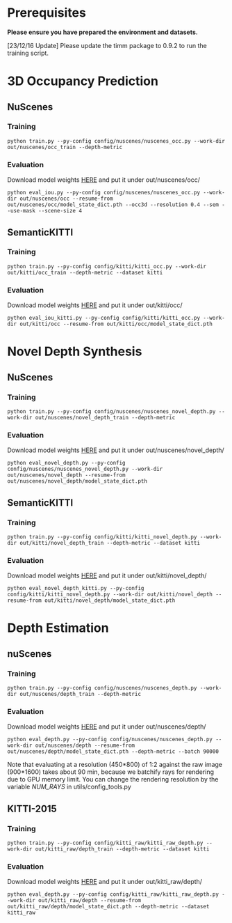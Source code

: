 <!-- template from bevformer -->

# Prerequisites

**Please ensure you have prepared the environment and datasets.**

[23/12/16 Update] Please update the timm package to 0.9.2 to run the training script.


# 3D Occupancy Prediction

## NuScenes

### Training 

```
python train.py --py-config config/nuscenes/nuscenes_occ.py --work-dir out/nuscenes/occ_train --depth-metric
```

### Evaluation

Download model weights [HERE](https://cloud.tsinghua.edu.cn/f/831c104c82a244e9878a/) and put it under out/nuscenes/occ/
```
python eval_iou.py --py-config config/nuscenes/nuscenes_occ.py --work-dir out/nuscenes/occ --resume-from out/nuscenes/occ/model_state_dict.pth --occ3d --resolution 0.4 --sem --use-mask --scene-size 4
```

## SemanticKITTI

### Training

```
python train.py --py-config config/kitti/kitti_occ.py --work-dir out/kitti/occ_train --depth-metric --dataset kitti
```

### Evaluation

Download model weights [HERE](https://cloud.tsinghua.edu.cn/f/3c09a5e8f5b94fa29289/) and put it under out/kitti/occ/
```
python eval_iou_kitti.py --py-config config/kitti/kitti_occ.py --work-dir out/kitti/occ --resume-from out/kitti/occ/model_state_dict.pth 
```

# Novel Depth Synthesis

## NuScenes

### Training

```
python train.py --py-config config/nuscenes/nuscenes_novel_depth.py --work-dir out/nuscenes/novel_depth_train --depth-metric
```

### Evaluation

Download model weights [HERE](https://cloud.tsinghua.edu.cn/f/2d217cd298a34ed19039/) and put it under out/nuscenes/novel_depth/
```
python eval_novel_depth.py --py-config config/nuscenes/nuscenes_novel_depth.py --work-dir out/nuscenes/novel_depth --resume-from out/nuscenes/novel_depth/model_state_dict.pth
```

## SemanticKITTI

### Training 

```
python train.py --py-config config/kitti/kitti_novel_depth.py --work-dir out/kitti/novel_depth_train --depth-metric --dataset kitti
```

### Evaluation

Download model weights [HERE](https://cloud.tsinghua.edu.cn/f/7280a44340fd440cba7c/) and put it under out/kitti/novel_depth/
```
python eval_novel_depth_kitti.py --py-config config/kitti/kitti_novel_depth.py --work-dir out/kitti/novel_depth --resume-from out/kitti/novel_depth/model_state_dict.pth 
```


# Depth Estimation

## nuScenes

### Training 

```
python train.py --py-config config/nuscenes/nuscenes_depth.py --work-dir out/nuscenes/depth_train --depth-metric
```

### Evaluation

Download model weights [HERE](https://cloud.tsinghua.edu.cn/f/1a722b9139234542ae1e/) and put it under out/nuscenes/depth/
```
python eval_depth.py --py-config config/nuscenes/nuscenes_depth.py --work-dir out/nuscenes/depth --resume-from out/nuscenes/depth/model_state_dict.pth --depth-metric --batch 90000
```

Note that evaluating at a resolution (450\*800) of 1:2 against the raw image (900\*1600) takes about 90 min, because we batchify rays for rendering due to GPU memory limit. You can change the rendering resolution by the variable *NUM_RAYS* in utils/config_tools.py


## KITTI-2015

### Training

```
python train.py --py-config config/kitti_raw/kitti_raw_depth.py --work-dir out/kitti_raw/depth_train --depth-metric --dataset kitti
```

### Evaluation

Download model weights [HERE](https://cloud.tsinghua.edu.cn/f/f87f6876569e4fdeb967/) and put it under out/kitti_raw/depth/
```
python eval_depth.py --py-config config/kitti_raw/kitti_raw_depth.py --work-dir out/kitti_raw/depth --resume-from out/kitti_raw/depth/model_state_dict.pth --depth-metric --dataset kitti_raw
```
